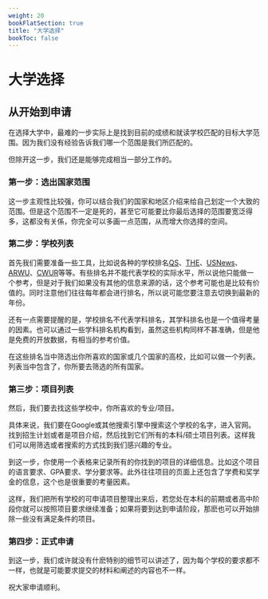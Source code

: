 ```yaml
---
weight: 20
bookFlatSection: true
title: "大学选择"
bookToc: false
---
```


# 大学选择

## 从开始到申请

在选择大学中，最难的一步实际上是找到目前的成绩和就读学校匹配的目标大学范围。因为我们没有经验告诉我们哪一个范围是我们所匹配的。

但除开这一步，我们还是能够完成相当一部分工作的。

### 第一步：选出国家范围

这一步主观性比较强，你可以结合我们的国家和地区介绍来给自己划定一个大致的范围。但是这个范围不一定是死的，甚至它可能要比你最后选择的范围要宽泛得多，这都没有关係，你完全可以多画一点范围，从而增大你选择的空间。

### 第二步：学校列表

首先我们需要准备一些工具，比如说各种的学校排名[QS](https://www.topuniversities.com/university-rankings)、[THE](https://www.timeshighereducation.com/world-university-rankings)、[USNews](https://www.usnews.com/education/best-global-universities/rankings)、[ARWU](https://www.shanghairanking.cn/rankings/arwu/2022)、[CWUR](https://cwur.org/)等等。有些排名并不能代表学校的实际水平，所以说他只能做一个参考，但是对于我们如果没有其他的信息来源的话，这个参考可能也是比较有价值的。同时注意他们往往每年都会进行排名，所以说可能您要注意去切换到最新的年份。

还有一点需要提醒的是，学校排名不代表学科排名，其学科排名也是一个值得考量的因素。也可以通过一些学科排名机构看到，虽然这些机构同样不甚准确，但是他是免费的开放数据，有相当的参考价值。

在这些排名当中筛选出你所喜欢的国家或几个国家的高校，比如可以做一个列表。列表当中包含了，你所要去筛选的所有国家。

### 第三步：项目列表

然后，我们要去找这些学校中，你所喜欢的专业/项目。

具体来说，我们要在Google或其他搜索引擎中搜索这个学校的名字，进入官网。找到招生计划或者是项目介绍，然后找到它们所有的本科/硕士项目列表。这样我们可以用筛选或者搜索的方式找到我们感兴趣的专业。

到这一步，你使用一个表格来记录所有的你找到的项目的详细信息。比如这个项目的语言要求、GPA要求、学分要求等。此外往往项目的页面上还包含了学费和奖学金的信息，这个也是很重要的考量因素。

这样，我们把所有学校的可申请项目整理出来后，若您处在本科的前期或者高中阶段你就可以按照项目要求继续准备；如果将要到达到申请阶段，那麽也可以开始排除一些没有满足条件的项目。

### 第四步：正式申请

到这一步，我们或许就没有什麽特别的细节可以讲述了，因为每个学校的要求都不一样，也就是可能要求提交的材料和阐述的内容也不一样。

祝大家申请顺利。
